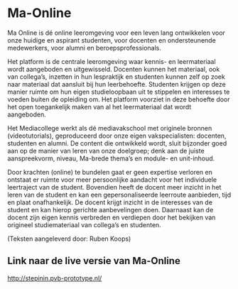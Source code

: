 # Ma-Online
Ma Online is dé online leeromgeving voor een leven lang ontwikkelen voor onze huidige en aspirant studenten, voor docenten en ondersteunende medewerkers, voor alumni en beroepsprofessionals.

Het platform is de centrale leeromgeving waar kennis- en leermateriaal wordt aangeboden en uitgewisseld. Docenten kunnen het materiaal, ook van collega’s, inzetten in hun lespraktijk en studenten kunnen zelf op zoek naar materiaal dat aansluit bij hun leerbehoefte. Studenten krijgen op deze manier ruimte om hun eigen studieloopbaan uit te stippelen en interesses te voeden buiten de opleiding om. Het platform voorziet in deze behoefte door het open toegankelijk maken van al het leermateriaal dat wordt aangeboden.

Het Mediacollege werkt als dé mediavakschool met originele bronnen (videotutorials), geproduceerd door onze eigen vakspecialisten: docenten, studenten en alumni. De content die ontwikkeld wordt, sluit bijzonder goed aan op de manier van leren van onze doelgroep; denk aan de juiste aanspreekvorm, niveau, Ma-brede thema’s en module- en unit-inhoud.

Door krachten (online) te bundelen gaat er geen expertise verloren en ontstaat er ruimte voor meer persoonlijke aandacht voor het individuele leertraject van de student. Bovendien heeft de docent meer inzicht in het leren van de student en kan een gepersonaliseerde leerroute aanbieden, tijd en plaat onafhankelijk. De docent krijgt inzicht in de interesses van de student en kan hierop gerichte aanbevelingen doen. Daarnaast kan de docent zijn eigen kennis verbreden en verdiepen door het bekijken van origineel studiemateriaal van collega’s en studenten.

(Teksten aangeleverd door: Ruben Koops)

## Link naar de live versie van Ma-Online
http://stepinin.pvb-prototype.nl/
